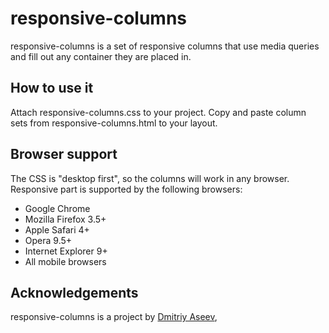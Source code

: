 # responsive-columns

responsive-columns is a set of responsive columns that use media queries and fill out any container they are placed in.


## How to use it
Attach responsive-columns.css to your project. Copy and paste column sets from responsive-columns.html to your layout. 


## Browser support
The CSS is "desktop first", so the columns will work in any browser. Responsive part is supported by the following browsers:

* Google Chrome
* Mozilla Firefox 3.5+
* Apple Safari 4+
* Opera 9.5+
* Internet Explorer 9+
* All mobile browsers


## Acknowledgements

responsive-columns is a project by [Dmitriy Aseev](https://github.com/aseev),